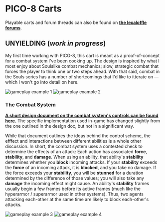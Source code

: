 # PICO-8 Carts

Playable carts and forum threads can also be found on [**the lexaloffle forums**](https://www.lexaloffle.com/bbs/?uid=34308).

## UNYIELDING (*work in progress*)
My first time working with PICO-8, this cart is meant as a proof-of-concept for a combat system I've been cooking up. The design is inspired by what I most enjoy about Soulslike combat mechanics; slow, strategic combat that forces the player to think one or two steps ahead. With that said, combat in the Souls series has a number of shortcomings that I'd like to itterate on — which I won't go into detail on here.

![gameplay example 1](https://i.imgur.com/fGLKa1L.gif)
![gameplay example 2](https://i.imgur.com/8IpGA7O.gif)

### The Combat System
[**A short design document on the combat system's controls can be found here.**](https://docs.google.com/document/d/1QBwIBs72zgdClWGkVCTEFVCA7pSMcFZF0BdWYCU7jxs/edit?usp=sharing) The specific implementation used in-game has changed slightly from the one outlined in the design doc, but not in a significant way.

While that document outlines the ideas behind the control scheme, the efffect and interactions between different abilities is a whole other discussion. In short, the combat system uses a contested check to determine the effects of an attack: Each action has associated **force**, **stability**, and **damage**. When using an ability, that ability's **stability** determines whether you **block** incoming attacks. If your **stability** exceeds the **force** of an incoming attack, it is **blocked**, and you take no damage. If the force exceeds your **stability**, you will be **stunned** for a duration determined by the difference of those values; you will also take any **damage** the incoming effect might cause. An ability's **stability** frames usually begin a few frames before its active frames (much like the hyperarmor / superarmor used in other systems). Thus, two agents attacking each-other at the same time are likely to block each-other's attacks.

![gameplay example 3](https://i.imgur.com/J83NhL4.gif)
![gameplay example 4](https://i.imgur.com/rSPczeA.gif)
